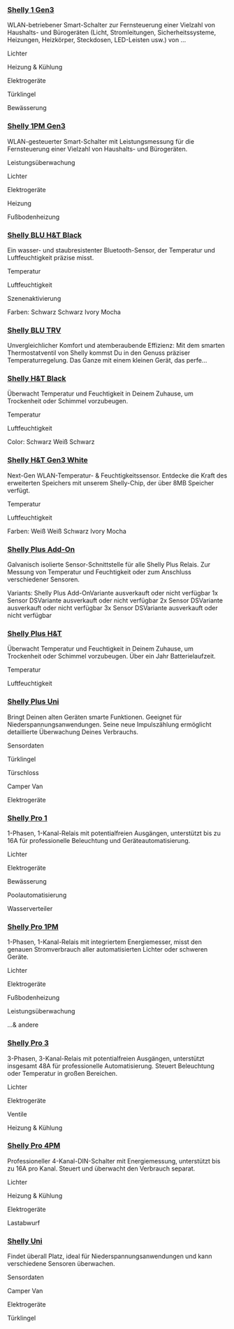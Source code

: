 ### [Shelly 1 Gen3](/de/products/shelly-1-gen3)  ###

 WLAN-betriebener Smart-Schalter zur Fernsteuerung einer Vielzahl von Haushalts- und Bürogeräten (Licht, Stromleitungen, Sicherheitssysteme, Heizungen, Heizkörper, Steckdosen, LED-Leisten usw.) von ...

 Lichter

 Heizung & Kühlung

 Elektrogeräte

 Türklingel

 Bewässerung

### [Shelly 1PM Gen3](/de/products/shelly-1pm-gen3)  ###

 WLAN-gesteuerter Smart-Schalter mit Leistungsmessung für die Fernsteuerung einer Vielzahl von Haushalts- und Bürogeräten.

 Leistungsüberwachung

 Lichter

 Elektrogeräte

 Heizung

 Fußbodenheizung

### [Shelly BLU H&T Black](/de/products/shelly-blu-h-t-black)  ###

 Ein wasser- und staubresistenter Bluetooth-Sensor, der Temperatur und Luftfeuchtigkeit präzise misst.

 Temperatur

 Luftfeuchtigkeit

 Szenenaktivierung

 Farben: Schwarz Schwarz Ivory Mocha

### [Shelly BLU TRV](/de/products/shelly-blu-trv-single-pack)  ###

 Unvergleichlicher Komfort und atemberaubende Effizienz: Mit dem smarten Thermostatventil von Shelly kommst Du in den Genuss präziser Temperaturregelung. Das Ganze mit einem kleinen Gerät, das perfe...

### [Shelly H&T Black](/de/products/shelly-h-t-black)  ###

 Überwacht Temperatur und Feuchtigkeit in Deinem Zuhause, um Trockenheit oder Schimmel vorzubeugen.

 Temperatur

 Luftfeuchtigkeit

 Color: Schwarz Weiß Schwarz

### [Shelly H&T Gen3 White](/de/products/shelly-h-t-gen3-matte-white)  ###

 Next-Gen WLAN-Temperatur- & Feuchtigkeitssensor. Entdecke die Kraft des erweiterten Speichers mit unserem Shelly-Chip, der über 8MB Speicher verfügt.

 Temperatur

 Luftfeuchtigkeit

 Farben: Weiß Weiß Schwarz Ivory Mocha

### [Shelly Plus Add-On](/de/products/shelly-plus-add-on)  ###

 Galvanisch isolierte Sensor-Schnittstelle für alle Shelly Plus Relais. Zur Messung von Temperatur und Feuchtigkeit oder zum Anschluss verschiedener Sensoren.

 Variants:  Shelly Plus Add-OnVariante ausverkauft oder nicht verfügbar  1x Sensor DSVariante ausverkauft oder nicht verfügbar  2x Sensor DSVariante ausverkauft oder nicht verfügbar  3x Sensor DSVariante ausverkauft oder nicht verfügbar

### [Shelly Plus H&T](/de/products/shelly-plus-h-t)  ###

 Überwacht Temperatur und Feuchtigkeit in Deinem Zuhause, um Trockenheit oder Schimmel vorzubeugen. Über ein Jahr Batterielaufzeit.

 Temperatur

 Luftfeuchtigkeit

### [Shelly Plus Uni](/de/products/shelly-plus-uni)  ###

 Bringt Deinen alten Geräten smarte Funktionen. Geeignet für Niederspannungsanwendungen. Seine neue Impulszählung ermöglicht detaillierte Überwachung Deines Verbrauchs.

 Sensordaten

 Türklingel

 Türschloss

 Camper Van

 Elektrogeräte

### [Shelly Pro 1](/de/products/shelly-pro-1)  ###

 1-Phasen, 1-Kanal-Relais mit potentialfreien Ausgängen, unterstützt bis zu 16A für professionelle Beleuchtung und Geräteautomatisierung.

 Lichter

 Elektrogeräte

 Bewässerung

 Poolautomatisierung

 Wasserverteiler

### [Shelly Pro 1PM](/de/products/shelly-pro-1pm)  ###

 1-Phasen, 1-Kanal-Relais mit integriertem Energiemesser, misst den genauen Stromverbrauch aller automatisierten Lichter oder schweren Geräte.

 Lichter

 Elektrogeräte

 Fußbodenheizung

 Leistungsüberwachung

 ...& andere

### [Shelly Pro 3](/de/products/shelly-pro-3)  ###

 3-Phasen, 3-Kanal-Relais mit potentialfreien Ausgängen, unterstützt insgesamt 48A für professionelle Automatisierung. Steuert Beleuchtung oder Temperatur in großen Bereichen.

 Lichter

 Elektrogeräte

 Ventile

 Heizung & Kühlung

### [Shelly Pro 4PM](/de/products/shelly-pro-4pm)  ###

 Professioneller 4-Kanal-DIN-Schalter mit Energiemessung, unterstützt bis zu 16A pro Kanal. Steuert und überwacht den Verbrauch separat.

 Lichter

 Heizung & Kühlung

 Elektrogeräte

 Lastabwurf

### [Shelly Uni](/de/products/shelly-uni)  ###

 Findet überall Platz, ideal für Niederspannungsanwendungen und kann verschiedene Sensoren überwachen.

 Sensordaten

 Camper Van

 Elektrogeräte

 Türklingel
